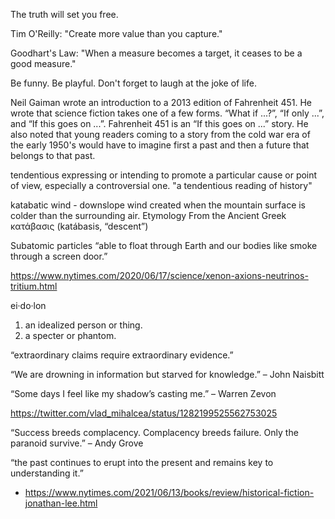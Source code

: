 The truth will set you free.

Tim O'Reilly: "Create more value than you capture."

Goodhart's Law: "When a measure becomes a target, it ceases to be a good measure."

Be funny. Be playful. Don't forget to laugh at the joke of life.

Neil Gaiman wrote an introduction to a 2013 edition of Fahrenheit 451. He wrote that science fiction takes one of a few forms. “What if ...?”, “If only ...”, and “If this goes on ...”. Fahrenheit 451 is an “If this goes on ...” story. He also noted that young readers coming to a story from the cold war era of the early 1950's would have to imagine first a past and then a future that belongs to that past.

tendentious
expressing or intending to promote a particular cause or point of view, especially a controversial one.
"a tendentious reading of history"

katabatic wind - downslope wind created when the mountain surface is colder than the surrounding air.
Etymology
From the Ancient Greek κατάβασις (katábasis, “descent”)


Subatomic particles “able to float through Earth and our bodies like smoke through a screen door.”

https://www.nytimes.com/2020/06/17/science/xenon-axions-neutrinos-tritium.html



ei·do·lon
1. an idealized person or thing.
2. a specter or phantom.

“extraordinary claims require extraordinary evidence.”


“We are drowning in information but starved for knowledge.”
– John Naisbitt


“Some days I feel like my shadow’s casting me.”
– Warren Zevon


https://twitter.com/vlad_mihalcea/status/1282199525562753025


“Success breeds complacency. Complacency breeds failure. Only the paranoid survive.”
– Andy Grove


“the past continues to erupt into the present and remains key to understanding it.”
- https://www.nytimes.com/2021/06/13/books/review/historical-fiction-jonathan-lee.html
